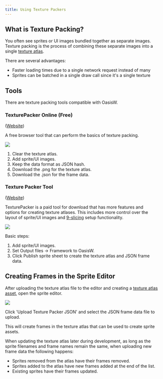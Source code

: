 ```yaml
---
title: Using Texture Packers
---
```


## What is Texture Packing?

You often see sprites or UI images bundled together as separate images. Texture packing is the process of combining these separate images into a single [texture atlas][texture-atlas].

There are several advantages:

- Faster loading times due to a single network request instead of many
- Sprites can be batched in a single draw call since it's a single texture

## Tools

There are texture packing tools compatible with OasisW.

### TexturePacker Online (Free)

([Website][texture-packer-online])

A free browser tool that can perform the basics of texture packing.

![](/img/user-manual/2D/texture-packer/texture-packer-online-steps.png)

1. Clear the texture atlas.
2. Add sprite/UI images.
3. Keep the data format as JSON hash.
4. Download the .png for the texture atlas.
5. Download the .json for the frame data.

### Texture Packer Tool

([Website][texture-packer-tool])

TexturePacker is a paid tool for download that has more features and options for creating texture atlases. This includes more control over the layout of sprite/UI images and [9-slicing][9-slicing] setup functionality.

![](/img/user-manual/2D/texture-packer/texture-packer-tool-steps.png)

Basic steps:

1. Add sprite/UI images.
2. Set Output files -> Framework to OasisW.
3. Click Publish sprite sheet to create the texture atlas and JSON frame data.

## Creating Frames in the Sprite Editor

After uploading the texture atlas file to the editor and creating a [texture atlas asset][texture-atlas], open the sprite editor.

![](/img/user-manual/2D/texture-packer/oasis-sprite-editor.png)

Click 'Upload Texture Packer JSON' and select the JSON frame data file to upload.

This will create frames in the texture atlas that can be used to create sprite assets.

When updating the texture atlas later during development, as long as the sprite filenames and frame names remain the same, when uploading new frame data the following happens:

- Sprites removed from the atlas have their frames removed.
- Sprites added to the atlas have new frames added at the end of the list.
- Existing sprites have their frames updated.

[texture-atlas]: /user-manual/assets/types/texture-atlas/
[texture-packer-online]: https://www.codeandweb.com/tp-online
[texture-packer-tool]: https://www.codeandweb.com/texturepacker
[9-slicing]: /user-manual/2D/slicing/

